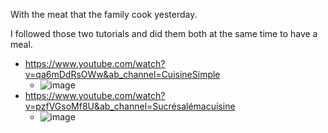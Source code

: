 With the meat that the family cook yesterday.

I followed those two tutorials and did them both at the same time to have a meal.
- https://www.youtube.com/watch?v=qa6mDdRsOWw&ab_channel=CuisineSimple
  - ![image](https://github.com/EloiStree/2022_06_28_MyCookBook/assets/20149493/42143737-b262-46e5-b282-180dfbc65811)
- https://www.youtube.com/watch?v=pzfVGsoMf8U&ab_channel=Sucrésalémacuisine
  - ![image](https://github.com/EloiStree/2022_06_28_MyCookBook/assets/20149493/16964d4d-794c-4bd3-9a68-a8441d236e32)
